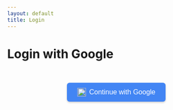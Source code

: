 ```yaml
---
layout: default
title: Login
---
```


# Login with Google

<div class="login-container" style="text-align:center; margin-top:50px;">
  <button id="google-login" style="
      background: #4285F4; 
      color: white; 
      border: none; 
      padding: 12px 24px; 
      font-size: 16px; 
      border-radius: 6px; 
      cursor: pointer;
      display: inline-flex;
      align-items: center;
      gap: 8px;
      box-shadow: 0 2px 4px rgba(0,0,0,0.2);
  ">
    <img src="https://www.svgrepo.com/show/355037/google.svg" width="20" height="20" alt="Google Logo"/>
    Continue with Google
  </button>
</div>

<script src="https://cdn.jsdelivr.net/npm/@supabase/supabase-js"></script>
<script>
// 🔹 Replace these with your Supabase project details
const SUPABASE_URL = "https://lkhrfezubnpdzyduoglu.supabase.co";
const SUPABASE_ANON_KEY = "eyJhbGciOiJIUzI1NiIsInR5cCI6IkpXVCJ9.eyJpc3MiOiJzdXBhYmFzZSIsInJlZiI6ImxraHJmZXp1Ym5wZHp5ZHVvZ2x1Iiwicm9sZSI6ImFub24iLCJpYXQiOjE3NTU3NzQ3NTYsImV4cCI6MjA3MTM1MDc1Nn0.CmXHYzLAP370bjXa9mjSa-O7uH4sx3ADl7djAvQSWOY";

const supabase = supabase.createClient(SUPABASE_URL, SUPABASE_ANON_KEY);

// Google Login
document.getElementById("google-login").addEventListener("click", async () => {
  const { data, error } = await supabase.auth.signInWithOAuth({
    provider: 'google',
    options: {
      redirectTo: window.location.origin + '/dashboard/', // after login
    },
  });
  if (error) {
    alert("Login failed: " + error.message);
  }
});
</script>
